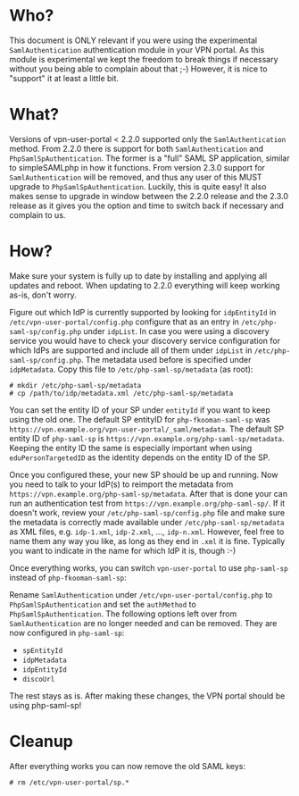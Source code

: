 # Who?

This document is ONLY relevant if you were using the experimental 
`SamlAuthentication` authentication module in your VPN portal. As this module 
is experimental we kept the freedom to break things if necessary without you 
being able to complain about that ;-) However, it is nice to "support" it at 
least a little bit.

# What?

Versions of vpn-user-portal < 2.2.0 supported only the `SamlAuthentication`
method. From 2.2.0 there is support for both `SamlAuthentication` and 
`PhpSamlSpAuthentication`. The former is a "full" SAML SP application, similar 
to simpleSAMLphp in how it functions. From version 2.3.0 support for 
`SamlAuthentication` will be removed, and thus any user of this MUST upgrade to 
`PhpSamlSpAuthentication`. Luckily, this is quite easy! It also makes sense to 
upgrade in window between the 2.2.0 release and the 2.3.0 release as it gives 
you the option and time to switch back if necessary and complain to us.

# How?

Make sure your system is fully up to date by installing and applying all 
updates and reboot. When updating to 2.2.0 everything will keep working as-is, 
don't worry.

Figure out which IdP is currently supported by looking for `idpEntityId` in 
`/etc/vpn-user-portal/config.php` configure that as an entry in 
`/etc/php-saml-sp/config.php` under `idpList`. In case you were using a 
discovery service you would have to check your discovery service configuration 
for which IdPs are supported and include all of them under `idpList` in 
`/etc/php-saml-sp/config.php`. The metadata used before is specified under 
`idpMetadata`. Copy this file to `/etc/php-saml-sp/metadata` (as root):

	# mkdir /etc/php-saml-sp/metadata
	# cp /path/to/idp/metadata.xml /etc/php-saml-sp/metadata

You can set the entity ID of your SP under `entityId` if you want to keep 
using the old one. The default SP entityID for `php-fkooman-saml-sp` was 
`https://vpn.example.org/vpn-user-portal/_saml/metadata`. The default SP 
entity ID of `php-saml-sp` is `https://vpn.example.org/php-saml-sp/metadata`. 
Keeping the entity ID the same is especially important when using 
`eduPersonTargetedID` as the identity depends on the entity ID of the SP.

Once you configured these, your new SP should be up and running. Now you need 
to talk to your IdP(s) to reimport the metadata from 
`https://vpn.example.org/php-saml-sp/metadata`. After that is done your can 
run an authentication test from `https://vpn.example.org/php-saml-sp/`. If it 
doesn't work, review your `/etc/php-saml-sp/config.php` file and make sure 
the metadata is correctly made available under `/etc/php-saml-sp/metadata` as 
XML files, e.g. `idp-1.xml`, `idp-2.xml`, ..., `idp-n.xml`. However, feel free
to name them any way you like, as long as they end in `.xml` it is fine. 
Typically you want to indicate in the name for which IdP it is, though :-)

Once everything works, you can switch `vpn-user-portal` to use `php-saml-sp` 
instead of `php-fkooman-saml-sp`:

Rename `SamlAuthentication` under `/etc/vpn-user-portal/config.php` to 
`PhpSamlSpAuthentication` and set the `authMethod` to 
`PhpSamlSpAuthentication`. 
The following options left over from `SamlAuthentication` are no longer needed 
and can be removed. They are now configured in `php-saml-sp`:

* `spEntityId`
* `idpMetadata`
* `idpEntityId`
* `discoUrl`

The rest stays as is. After making these changes, the VPN portal should be 
using php-saml-sp!

# Cleanup 

After everything works you can now remove the old SAML keys:

    # rm /etc/vpn-user-portal/sp.*
